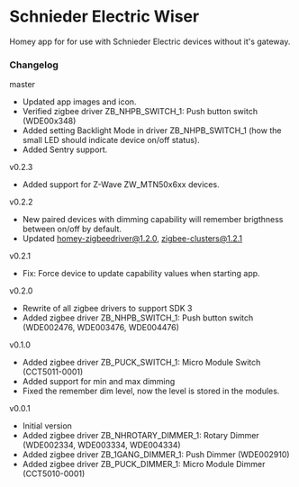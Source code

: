 # Schnieder Electric Wiser

Homey app for for use with Schnieder Electric devices without it's gateway.

### Changelog
master
- Updated app images and icon.
- Verified zigbee driver ZB_NHPB_SWITCH_1: Push button switch (WDE00x348)
- Added setting Backlight Mode in driver ZB_NHPB_SWITCH_1 (how the small LED should indicate device on/off status).
- Added Sentry support.

v0.2.3
- Added support for Z-Wave ZW_MTN50x6xx devices.

v0.2.2
- New paired devices with dimming capability will remember brigthness between on/off by default.
- Updated homey-zigbeedriver@1.2.0, zigbee-clusters@1.2.1

v0.2.1
- Fix: Force device to update capability values when starting app.

v0.2.0
- Rewrite of all zigbee drivers to support SDK 3
- Added zigbee driver ZB_NHPB_SWITCH_1: Push button switch (WDE002476, WDE003476, WDE004476)

v0.1.0
- Added zigbee driver ZB_PUCK_SWITCH_1: Micro Module Switch (CCT5011-0001)
- Added support for min and max dimming
- Fixed the remember dim level, now the level is stored in the modules.

v0.0.1
- Initial version
- Added zigbee driver ZB_NHROTARY_DIMMER_1: Rotary Dimmer (WDE002334, WDE003334, WDE004334)
- Added zigbee driver ZB_1GANG_DIMMER_1: Push Dimmer (WDE002910)
- Added zigbee driver ZB_PUCK_DIMMER_1: Micro Module Dimmer (CCT5010-0001)
